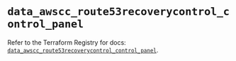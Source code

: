 # `data_awscc_route53recoverycontrol_control_panel`

Refer to the Terraform Registry for docs: [`data_awscc_route53recoverycontrol_control_panel`](https://registry.terraform.io/providers/hashicorp/awscc/0.70.0/docs/data-sources/route53recoverycontrol_control_panel).
